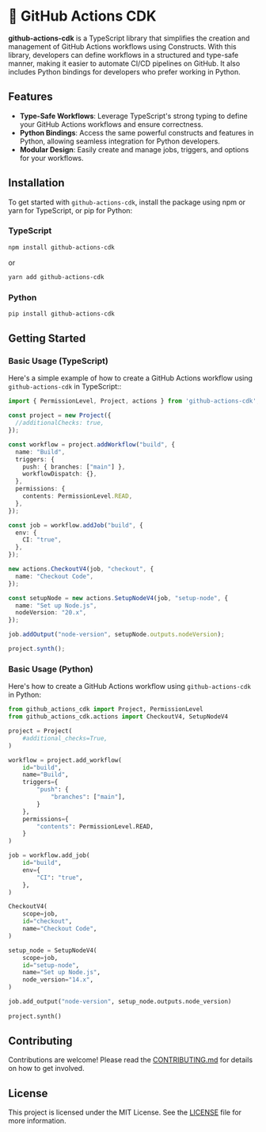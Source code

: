 # 🚧 GitHub Actions CDK

**github-actions-cdk** is a TypeScript library that simplifies the creation and management of GitHub Actions workflows using Constructs. With this library, developers can define workflows in a structured and type-safe manner, making it easier to automate CI/CD pipelines on GitHub. It also includes Python bindings for developers who prefer working in Python.

## Features

- **Type-Safe Workflows**: Leverage TypeScript's strong typing to define your GitHub Actions workflows and ensure correctness.
- **Python Bindings**: Access the same powerful constructs and features in Python, allowing seamless integration for Python developers.
- **Modular Design**: Easily create and manage jobs, triggers, and options for your workflows.

## Installation

To get started with `github-actions-cdk`, install the package using npm or yarn for TypeScript, or pip for Python:

### TypeScript

```bash
npm install github-actions-cdk
```

or 

```bash
yarn add github-actions-cdk
```

### Python
```bash
pip install github-actions-cdk
```

## Getting Started

### Basic Usage (TypeScript)

Here's a simple example of how to create a GitHub Actions workflow using `github-actions-cdk` in TypeScript::

```typescript
import { PermissionLevel, Project, actions } from 'github-actions-cdk';

const project = new Project({
  //additionalChecks: true,
});

const workflow = project.addWorkflow("build", {
  name: "Build",
  triggers: {
    push: { branches: ["main"] },
    workflowDispatch: {},
  },
  permissions: {
    contents: PermissionLevel.READ,
  },
});

const job = workflow.addJob("build", {
  env: {
    CI: "true",
  },
});

new actions.CheckoutV4(job, "checkout", {
  name: "Checkout Code",
});

const setupNode = new actions.SetupNodeV4(job, "setup-node", {
  name: "Set up Node.js",
  nodeVersion: "20.x",
});

job.addOutput("node-version", setupNode.outputs.nodeVersion);

project.synth();
```

### Basic Usage (Python)

Here's how to create a GitHub Actions workflow using `github-actions-cdk` in Python:

```python
from github_actions_cdk import Project, PermissionLevel
from github_actions_cdk.actions import CheckoutV4, SetupNodeV4

project = Project(
    #additional_checks=True,
)

workflow = project.add_workflow(
    id="build",
    name="Build",
    triggers={
        "push": {
            "branches": ["main"],
        }
    },
    permissions={
        "contents": PermissionLevel.READ,
    }
)

job = workflow.add_job(
    id="build",
    env={
        "CI": "true",
    },
)

CheckoutV4(
    scope=job,
    id="checkout",
    name="Checkout Code",
)

setup_node = SetupNodeV4(
    scope=job, 
    id="setup-node",    
    name="Set up Node.js",
    node_version="14.x",
)

job.add_output("node-version", setup_node.outputs.node_version)
                               
project.synth()
```

## Contributing

Contributions are welcome! Please read the [CONTRIBUTING.md](./CONTRIBUTING.md) for details on how to get involved.

## License

This project is licensed under the MIT License. See the [LICENSE](./LICENCE) file for more information.
